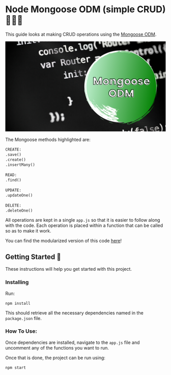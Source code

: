 # Node Mongoose ODM (simple CRUD) 🚀🚀🚀

This guide looks at making CRUD operations using the [Mongoose ODM](https://mongoosejs.com/). 

![mongoose-banner](./assets/mongoose-banner.png)

The Mongoose methods highlighted are:

```
CREATE:
.save()
.create()
.insertMany()

READ:
.find()

UPDATE:
.updateOne()

DELETE:
.deleteOne()
```

All operations are kept in a single ```app.js``` so that it is easier to follow along with the code. Each operation is placed within a function that can be called so as to make it work. 

You can find the modularized version of this code [here](../modular/app.js)! 

## Getting Started 🏁

These instructions will help you get started with this project.

### Installing

Run:

```
npm install
```

This should retrieve all the necessary dependencies named in the `package.json` file.

### How To Use:

Once dependencies are installed, navigate to the ```app.js``` file and uncomment any of the functions you want to run.

Once that is done, the project can be run using:

```
npm start
```
